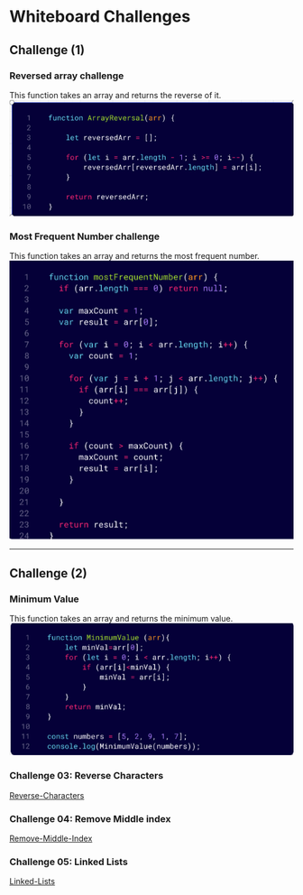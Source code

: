 # Whiteboard Challenges

## Challenge (1)

### Reversed array challenge

This function takes an array and returns the reverse of it.
![Reversed array](./whiteboard-challenges/ArrayReversal.png)

### Most Frequent Number challenge

This function takes an array and returns the most frequent number.
![Most Frequent](./whiteboard-challenges/MostFrequentNumber.png)

-------

## Challenge (2)

### Minimum Value

This function takes an array and returns the minimum value.
![Minimum Value](./whiteboard-challenges/MinimumValue.png)

### Challenge 03: Reverse Characters  
[Reverse-Characters](Challenges/Reverse-Characters/README.md)

### Challenge 04: Remove Middle index
[Remove-Middle-Index](Challenges/Remove-Middle/README.md)

### Challenge 05: Linked Lists
[Linked-Lists](Data%20Structures/LinkedList/Linked-List-Implementation/README.md)

